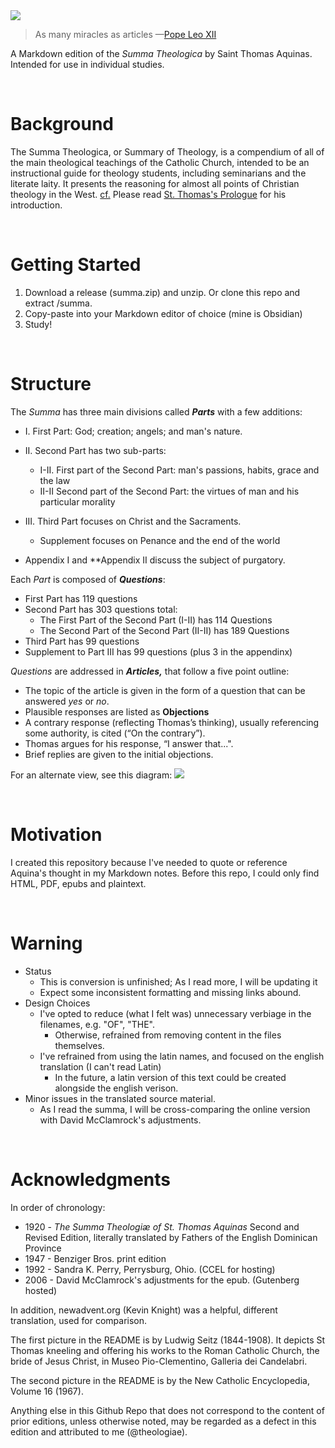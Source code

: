 
<img src='https://i.imgur.com/DlhL5WO.png?' />

> As many miracles as articles —[Pope Leo XII](https://en.wikipedia.org/wiki/Summa_Theologica#Reception)

A Markdown edition of the *Summa Theologica* by Saint Thomas Aquinas. Intended for use in individual studies. 

<br>

# Background
The Summa Theologica, or Summary of Theology, is a compendium of all of the main theological teachings of the Catholic Church, intended to be an instructional guide for theology students, including seminarians and the literate laity. It presents the reasoning for almost all points of Christian theology in the West. [cf.](https://en.wikipedia.org/wiki/Summa_Theologica) Please read [St. Thomas's Prologue](./dist/Prologue.md) for his introduction.

<br>

# Getting Started

1. Download a release (summa.zip) and unzip. Or clone this repo and extract /summa.
2. Copy-paste into your Markdown editor of choice (mine is Obsidian)
3. Study!

<br>

# Structure

The _Summa_ has three main divisions called **_Parts_** with a few additions:

- I. First Part: God; creation; angels; and man's nature.

- II. Second Part has two sub-parts:
    - I-II. First part of the Second Part:  man's passions, habits, grace and the law
    - II-II Second part of the Second Part: the virtues of man and his particular morality

- III. Third Part focuses on Christ and the Sacraments.
    - Supplement focuses on Penance and the end of the world

- Appendix I and **Appendix II discuss the subject of purgatory.

Each _Part_ is composed of **_Questions_**:

- First Part has 119 questions
- Second Part has 303 questions total:
    - The First Part of the Second Part (I-II) has 114 Questions
    - The Second Part of the Second Part (II-II) has 189 Questions
- Third Part has 99 questions
- Supplement to Part III has 99 questions (plus 3 in the appendinx)

_Questions_ are addressed in **_Articles,_** that follow a five point outline:

- The topic of the article is given in the form of a question that can be answered *yes* or *no*.
- Plausible responses are listed as **Objections**
- A contrary response (reflecting Thomas’s thinking), usually referencing some authority, is cited (“On the contrary”).
- Thomas argues for his response, “I answer that...".
- Brief replies are given to the initial objections.

For an alternate view, see this diagram:
<img src='https://i.imgur.com/Pj0Wxru.jpeg' />

<br>


# Motivation
I created this repository because I've needed to quote or reference Aquina's thought in my Markdown notes. Before this repo, I could only find HTML, PDF, epubs and plaintext. 

<br>

# Warning
- Status
    - This is conversion is unfinished; As I read more, I will be updating it
    - Expect some inconsistent formatting and missing links abound.
- Design Choices
    - I've opted to reduce (what I felt was) unnecessary verbiage in the filenames, e.g. "OF", "THE".
        - Otherwise, refrained from removing content in the files themselves. 
    - I've refrained from using the latin names, and focused on the english translation (I can't read Latin)
        - In the future, a latin version of this text could be created alongside the english verison.
- Minor issues in the translated source material.
   - As I read the summa, I will be cross-comparing the online version with David McClamrock's adjustments.

<br>

# Acknowledgments
In order of chronology:
* 1920 - _The Summa Theologiæ of St. Thomas Aquinas_ Second and Revised Edition, literally translated by Fathers of the English Dominican Province  
* 1947 - Benziger Bros. print edition
* 1992 - Sandra K. Perry, Perrysburg, Ohio. (CCEL for hosting)
* 2006 - David McClamrock's adjustments for the epub. (Gutenberg hosted)

In addition, newadvent.org (Kevin Knight) was a helpful, different translation, used for comparison.

The first picture in the README is by Ludwig Seitz (1844-1908). It depicts St Thomas kneeling and offering his works to the Roman Catholic Church, the bride of Jesus Christ, in Museo Pio-Clementino, Galleria dei Candelabri.

The second picture in the README is by the New Catholic Encyclopedia, Volume 16 (1967).

Anything else in this Github Repo that does not correspond to the content of prior editions, unless otherwise noted, may be regarded as a defect in this edition and attributed to me (@theologiae).